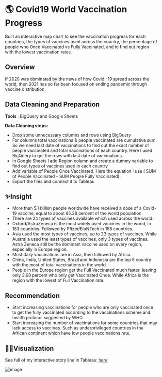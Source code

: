 # 🌎 Covid19 World Vaccination Progress 

Built an interactive map chart to see the vaccination progress for each countries, the types of vaccines used across the country, the percentage of people who Once Vaccinated vs Fully Vaccinated, and to find out region with the lowest vaccination rates.

## Overview
If 2020 was dominated by the news of how Covid -19 spread across the world, then 2021 has so far been focused on ending pandemic through vaccine distribution.

## Data Cleaning and Preparation
**Tools** : BigQuery and Google Sheets

**Data Cleaning steps:**
- Drop some unnecessary columns and rows using BigQuery
- For columns total vaccinations & people vaccinated are cumulative sum. So we need last date of vaccinations to find out the exact number of people vaccinated and total vaccinations of each country. Here I used BigQuery to get the rows with last date of vaccinations.
- In Google Sheets I add Region column and create a dummy variable to find out types of vaccines used in each country
- Add variable of People Once Vaccinated. Here the equation I use ( SUM of People Vaccinated - SUM People Fully Vaccinated).
- Export the files and connect it to Tableau

## ✨Insight
- More than 5.1 billion people worldwide have received a dose of a Covid-19 vaccine, equal to about 65.38 percent of the world population.
- There are 24 types of vaccines available which used across the world.
- Oxford/AstraZeneca is the most widely used vaccines in the world, in 183 countries. Followed by Pfizer/BioNTech in 158 countries.
- Asia used the most types of vaccines, up to 23 types of vaccines. While Australia used the least types of vaccines, only 3 types of vaccines. Astra Zeneca  still be the dominant vaccine used on every region, especially in Europe region.
- Most daily vaccinations are in Asia, then followed by Africa.
- China, India, United States, Brazil and Indonesia are the top 5 country with the most of total vaccinations in the world.
- People in the Europe region get the Full Vaccinated much faster, leaving only 3.68 percent who only get Vaccinated Once. While Africa is the region with the lowest of Full Vaccination rate.

## Recommendation
- Start increasing vaccinations for people who are only vaccinated once to get the fully vaccinated according to the vaccinations scheme and health protocol suggested by WHO.
- Start increasing the number of vaccinations for some countries that may lack access to vaccines. Such as underprivileged countries in the African continent which have low people vaccinations rate.

## 🌈🌈Visualization
See full of my interactive story line in Tableau: [here](https://public.tableau.com/views/W10W11_16596100766930/CovidStory?:language=en-US&:display_count=n&:origin=viz_share_link)

![image](https://user-images.githubusercontent.com/100077706/185742808-9fcb5fd6-dd63-4352-9e42-db40bc8cd7a0.png) 
